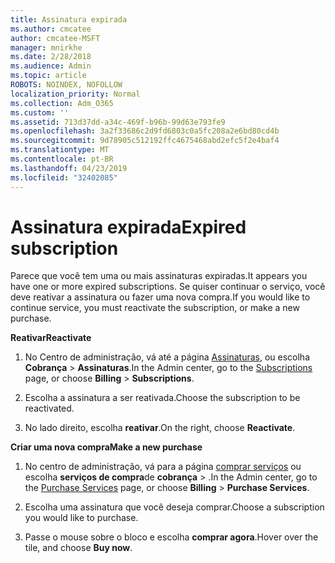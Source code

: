 ```yaml
---
title: Assinatura expirada
ms.author: cmcatee
author: cmcatee-MSFT
manager: mnirkhe
ms.date: 2/28/2018
ms.audience: Admin
ms.topic: article
ROBOTS: NOINDEX, NOFOLLOW
localization_priority: Normal
ms.collection: Adm_O365
ms.custom: ''
ms.assetid: 713d37dd-a34c-469f-b96b-99d63e793fe9
ms.openlocfilehash: 3a2f33686c2d9fd6803c0a5fc208a2e6bd80cd4b
ms.sourcegitcommit: 9d78905c512192ffc4675468abd2efc5f2e4baf4
ms.translationtype: MT
ms.contentlocale: pt-BR
ms.lasthandoff: 04/23/2019
ms.locfileid: "32402085"
---
```

# <a name="expired-subscription"></a><span data-ttu-id="ecf6d-102">Assinatura expirada</span><span class="sxs-lookup"><span data-stu-id="ecf6d-102">Expired subscription</span></span>

<span data-ttu-id="ecf6d-103">Parece que você tem uma ou mais assinaturas expiradas.</span><span class="sxs-lookup"><span data-stu-id="ecf6d-103">It appears you have one or more expired subscriptions.</span></span> <span data-ttu-id="ecf6d-104">Se quiser continuar o serviço, você deve reativar a assinatura ou fazer uma nova compra.</span><span class="sxs-lookup"><span data-stu-id="ecf6d-104">If you would like to continue service, you must reactivate the subscription, or make a new purchase.</span></span>
  
 <span data-ttu-id="ecf6d-105">**Reativar**</span><span class="sxs-lookup"><span data-stu-id="ecf6d-105">**Reactivate**</span></span>
  
1. <span data-ttu-id="ecf6d-106">No Centro de administração, vá até a página [Assinaturas](https://go.microsoft.com/fwlink/p/?linkid=842054), ou escolha **Cobrança** \> **Assinaturas**.</span><span class="sxs-lookup"><span data-stu-id="ecf6d-106">In the Admin center, go to the [Subscriptions](https://go.microsoft.com/fwlink/p/?linkid=842054) page, or choose **Billing** \> **Subscriptions**.</span></span>
    
2. <span data-ttu-id="ecf6d-107">Escolha a assinatura a ser reativada.</span><span class="sxs-lookup"><span data-stu-id="ecf6d-107">Choose the subscription to be reactivated.</span></span>
    
3. <span data-ttu-id="ecf6d-108">No lado direito, escolha **reativar**.</span><span class="sxs-lookup"><span data-stu-id="ecf6d-108">On the right, choose **Reactivate**.</span></span>
    
 <span data-ttu-id="ecf6d-109">**Criar uma nova compra**</span><span class="sxs-lookup"><span data-stu-id="ecf6d-109">**Make a new purchase**</span></span>
  
1. <span data-ttu-id="ecf6d-110">No centro de administração, vá para a página [comprar serviços](https://go.microsoft.com/fwlink/p/?linkid=868433) ou escolha **serviços de compra**de **cobrança** \> .</span><span class="sxs-lookup"><span data-stu-id="ecf6d-110">In the Admin center, go to the [Purchase Services](https://go.microsoft.com/fwlink/p/?linkid=868433) page, or choose **Billing** \> **Purchase Services**.</span></span>
    
2. <span data-ttu-id="ecf6d-111">Escolha uma assinatura que você deseja comprar.</span><span class="sxs-lookup"><span data-stu-id="ecf6d-111">Choose a subscription you would like to purchase.</span></span>
    
3. <span data-ttu-id="ecf6d-112">Passe o mouse sobre o bloco e escolha **comprar agora**.</span><span class="sxs-lookup"><span data-stu-id="ecf6d-112">Hover over the tile, and choose **Buy now**.</span></span>
    

